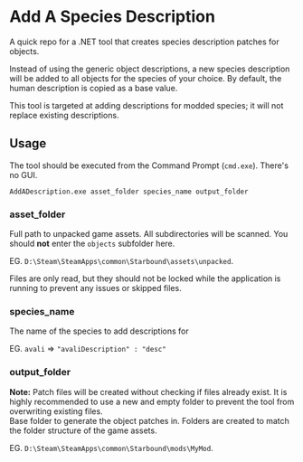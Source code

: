 # Add A Species Description
A quick repo for a .NET tool that creates species description patches for objects.

Instead of using the generic object descriptions, a new species description will be added to all objects for the species of your choice. By default, the human description is copied as a base value.

This tool is targeted at adding descriptions for modded species; it will not replace existing descriptions.

## Usage
The tool should be executed from the Command Prompt (`cmd.exe`). There's no GUI.
```
AddADescription.exe asset_folder species_name output_folder
```

### asset_folder
Full path to unpacked game assets. All subdirectories will be scanned. You should **not** enter the `objects` subfolder here.

EG. `D:\Steam\SteamApps\common\Starbound\assets\unpacked`.

Files are only read, but they should not be locked while the application is running to prevent any issues or skipped files.

### species_name
The name of the species to add descriptions for

EG. `avali` => `"avaliDescription" : "desc"`

### output_folder
**Note:** Patch files will be created without checking if files already exist. It is highly recommended to use a new and empty folder to prevent the tool from overwriting existing files.  
Base folder to generate the object patches in. Folders are created to match the folder structure of the game assets.

EG. `D:\Steam\SteamApps\common\Starbound\mods\MyMod`.
